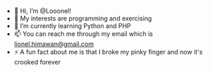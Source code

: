 - 👋 Hi, I’m @Looonel!
- 👀 My interests are programming and exercising
- 🌱 I’m currently learning Python and PHP
- 📫 You can reach me through my email which is lionel.himawan@gmail.com
- ⚡ A fun fact about me is that I broke my pinky finger and now it's crooked forever
